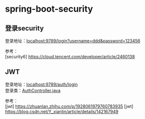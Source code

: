 # spring-boot-security

## 登录security

登录地址：<localhost:9789/login?username=ddd&password=123456>

参考：  
[security6] <https://cloud.tencent.com/developer/article/2460138>

## JWT
登录地址：<localhost:9789/auth/login>  
登录类：[AuthController.java](src%2Fmain%2Fjava%2Fcom%2Fexample%2Fspringbootsecurityjwt%2Fcontroller%2FAuthController.java)

参考：  
[jwt] <https://zhuanlan.zhihu.com/p/1928061979760783935>
[jwt] <https://blog.csdn.net/Y_xianlin/article/details/142167949>


